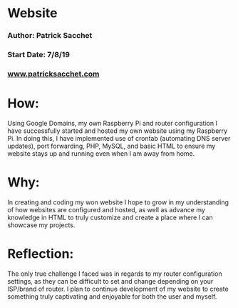 # Website
### Author: Patrick Sacchet
### Start Date: 7/8/19
### www.patricksacchet.com
# How:
Using Google Domains, my own Raspberry Pi and router configuration I have successfully started and hosted my own website using my Raspberry Pi. In doing this, I have implemented
use of crontab (automating DNS server updates), port forwarding, PHP, MySQL, and basic HTML
to ensure my website stays up and running even when I am away from home.
# Why:
In creating and coding my won website I hope to grow in my understanding of how websites are
configured and hosted, as well as advance my knowledge in HTML to truly customize and create
a place where I can showcase my projects.
# Reflection:
The only true challenge I faced was in regards to my router configuration settings, as they
can be difficult to set and change depending on your ISP/brand of router. I plan to continue
development of my website to create something truly captivating and enjoyable for both
the user and myself. 
